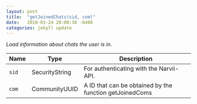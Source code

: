 ```yaml
---
layout: post
title:  "getJoinedChats(sid, com)"
date:   2018-03-24 20:00:36 -0400
categories: jekyll update
---
```

*Load information about chats the user is in.*

| Name  | Type           | Description                                             |
|-------|----------------|---------------------------------------------------------|
| `sid` | SecurityString | For authenticating with the Narvii-API.                 |
| `com` | CommunityUUID  | A ID that can be obtained by the function getJoinedComs |

